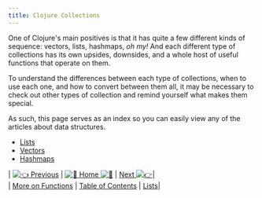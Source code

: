 ```yaml
---
title: Clojure Collections
---
```

One of Clojure's main positives is that it has quite a few different kinds of sequence: vectors, lists, hashmaps, _oh my!_ And each different type of collections has its own upsides, downsides, and a whole host of useful functions that operate on them.

To understand the differences between each type of collections, when to use each one, and how to convert between them all, it may be necessary to check out other types of collection and remind yourself what makes them special.

As such, this page serves as an index so you can easily view any of the articles about data structures.

*   [Lists](http://forum.freecodecamp.com/t/clojure-lists-they-are-everything/18417)
*   [Vectors](http://forum.freecodecamp.com/t/clojure-vectors/18421)
*   [Hashmaps](http://forum.freecodecamp.com/t/clojure-hashmaps/18414)

| [![:point_left:](/images/emoji/emoji_one/point_left.png?v=2 ":point_left:") Previous](http://forum.freecodecamp.com/t/clojure-more-on-functions/18413) | [![:book:](/images/emoji/emoji_one/book.png?v=2 ":book:") Home ![:book:](/images/emoji/emoji_one/book.png?v=2 ":book:")](http://forum.freecodecamp.com/t/clojure-resources/18422) | [Next ![:point_right:](/images/emoji/emoji_one/point_right.png?v=2 ":point_right:")](http://forum.freecodecamp.com/t/clojure-lists-they-are-everything/18417)|  
| [More on Functions](http://forum.freecodecamp.com/t/clojure-more-on-functions/18413) | [Table of Contents](http://forum.freecodecamp.com/t/clojure-resources/18422) | [Lists](http://forum.freecodecamp.com/t/clojure-lists-they-are-everything/18417)|